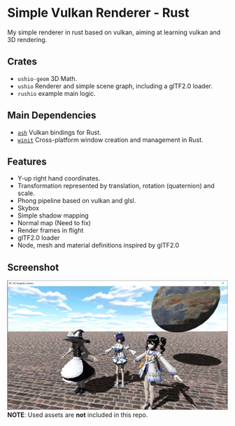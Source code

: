 # Simple Vulkan Renderer - Rust
My simple renderer in rust based on vulkan, aiming at learning vulkan and 3D rendering.

## Crates
+ `ushio-geom` 3D Math.
+ `ushio` Renderer and simple scene graph, including a glTF2.0 loader.
+ `rushio` example main logic.

## Main Dependencies
+ [`ash`](https://github.com/MaikKlein/ash) Vulkan bindings for Rust.
+ [`winit`](https://github.com/rust-windowing/winit) Cross-platform window creation and management in Rust.

## Features
+ Y-up right hand coordinates.
+ Transformation represented by translation, rotation (quaternion) and scale.
+ Phong pipeline based on vulkan and glsl.
+ Skybox
+ Simple shadow mapping
+ Normal map (Need to fix)
+ Render frames in flight
+ glTF2.0 loader
+ Node, mesh and material definitions inspired by glTF2.0

## Screenshot
![Screenshot](./Screenshot.jpg)
<b>NOTE</b>: Used assets are <b>not</b> included in this repo.
